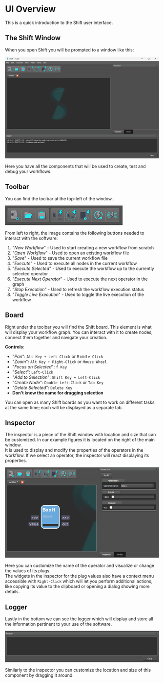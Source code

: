 # UI Overview

This is a quick introduction to the Shift user interface.

## The Shift Window

When you open Shift you will be prompted to a window like this:

![Shift Window](../images/ui.png)

Here you have all the components that will be used to create, test and debug your workflows.  

## Toolbar

You can find the toolbar at the top-left of the window.

![Toolbar](../images/toolbar.png)

From left to right, the image contains the following buttons needed to interact with the software:

1. "*New Workflow*" - Used to start creating a new workflow from scratch
2. "*Open Workflow*" - Used to open an existing workflow file
3. "*Save*" - Used to save the current workflow file
4. "*Execute*" - Used to execute all nodes in the current workflow
5. "*Execute Selected*" - Used to execute the workflow up to the currently selected operator
6. "*Execute Next Operator*" - Used to execute the next operator in the graph
7. "*Stop Execution*" - Used to refresh the workflow execution status
8. "*Toggle Live Execution*" - Used to toggle the live execution of the workflow

## Board

Right under the toolbar you will find the Shift board. This element is what will display your workflow graph. You can interact with it to create nodes, connect them together and navigate your creation.  

**Controls**:

- "*Pan*": `Alt Key + Left-Click` or `Middle-Click`
- "*Zoom*": `Alt Key + Right-Click` or `Mouse Wheel`
- "*Focus on Selected*": `f Key`
- "*Select*": `Left-Click`
- "*Add to Selection*": `Shift Key + Left-Click`
- "*Create Node*": `Double Left-Click` or `Tab Key`
- "*Delete Selected*": `Delete Key`
- **Don't know the name for dragging selection**

You can open as many Shift boards as you want to work on different tasks at the same time; each will be displayed as a separate tab.

## Inspector

The inspector is a piece of the Shift window with location and size that can be customized. In our example figures it is located on the right of the main window.  
It is used to display and modify the properties of the operators in the workflow. If we select an operator, the inspector will react displaying its properties.

![Inspector](../images/inspector.png)

Here you can customize the name of the operator and visualize or change the values of its plugs.  
The widgets in the inspector for the plug values also have a context menu accessible with `Right-Click` which will let you perform additional actions, like copying its value to the clipboard or opening a dialog showing more details.  

## Logger

Lastly in the bottom we can see the logger which will display and store all the information pertinent to your use of the software.  

![Logger](../images/logger.png)

Similarly to the inspector you can customize the location and size of this component by dragging it around.
